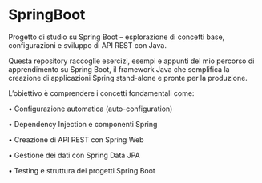 # SpringBoot
Progetto di studio su Spring Boot – esplorazione di concetti base, configurazioni e sviluppo di API REST con Java.

Questa repository raccoglie esercizi, esempi e appunti del mio percorso di apprendimento su Spring Boot, il framework Java che semplifica la creazione di applicazioni Spring stand-alone e pronte per la produzione.

L’obiettivo è comprendere i concetti fondamentali come:

• Configurazione automatica (auto-configuration)

• Dependency Injection e componenti Spring

• Creazione di API REST con Spring Web

• Gestione dei dati con Spring Data JPA

• Testing e struttura dei progetti Spring Boot
